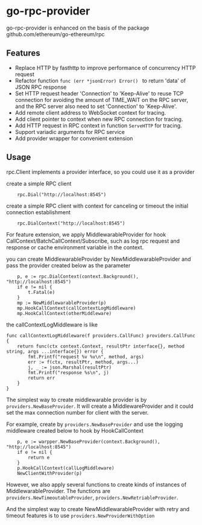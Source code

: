 go-rpc-provider
===========
go-rpc-provider is enhanced on the basis of the package github.com/ethereum/go-ethereum/rpc

Features
-----------
-   Replace HTTP by fasthttp to improve performance of concurrency HTTP request
-   Refactor function `func (err *jsonError) Error() ` to return 'data' of JSON RPC response
-   Set HTTP request header 'Connection' to 'Keep-Alive' to reuse TCP connection for avoiding the amount of TIME_WAIT on the RPC server, and the RPC server also need to set 'Connection' to 'Keep-Alive'.
-   Add remote client address to WebSocket context for tracing.
-   Add client pointer to context when new RPC connection for tracing.
-   Add HTTP request in RPC context in function `ServeHTTP` for tracing.
-   Support variadic arguments for RPC service
-   Add provider wrapper for convenient extension




Usage
-----------
rpc.Client implements a provider interface, so you could use it as a provider

create a simple RPC client
```golang
	rpc.Dial("http://localhost:8545")
```
create a simple RPC client with context for canceling or timeout the initial connection establishment
```golang
	rpc.DialContext("http://localhost:8545")
```

For feature extension, we apply MiddlewarableProvider for hook CallContext/BatchCallContext/Subscribe, such as log rpc request and response or cache environment variable in the context.

you can create MiddlewarableProvider by NewMiddlewarableProvider and pass the provider created below as the parameter

```golang
	p, e := rpc.DialContext(context.Background(), "http://localhost:8545")
	if e != nil {
		t.Fatal(e)
	}
	mp := NewMiddlewarableProvider(p)
	mp.HookCallContext(callContextLogMiddleware)
	mp.HookCallContext(otherMiddleware)
```

the callContextLogMiddleware is like
```golang
func callContextLogMiddleware(f providers.CallFunc) providers.CallFunc {
	return func(ctx context.Context, resultPtr interface{}, method string, args ...interface{}) error {
		fmt.Printf("request %v %v\n", method, args)
		err := f(ctx, resultPtr, method, args...)
		j, _ := json.Marshal(resultPtr)
		fmt.Printf("response %s\n", j)
		return err
	}
}
```

The simplest way to create middlewarable provider is by `providers.NewBaseProvider`.  It will create a MiddlewareProvider and it could set the max connection number for client with the server.

For example, create by `providers.NewBaseProvider` and use the logging middleware created below to hook by HookCallContext
```golang
	p, e := warpper.NewBaseProvider(context.Background(), "http://localhost:8545")
	if e != nil {
		return e
	}
	p.HookCallContext(callLogMiddleware)
	NewClientWithProvider(p)
```

However, we also apply several functions to create kinds of instances of MiddlewarableProvider. 
The functions are `providers.NewTimeoutableProvider`, `providers.NewRetriableProvider`. 

And the simplest way to create NewMiddlewarableProvider with retry and timeout features is to use `providers.NewProviderWithOption`
